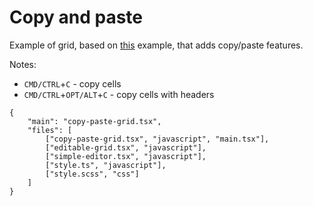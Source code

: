 # Copy and paste

Example of grid, based on [this](/examples/editable) example, that adds copy/paste features.

Notes:
- `CMD/CTRL`+`C` - copy cells
- `CMD/CTRL`+`OPT/ALT`+`C` - copy cells with headers

```app.example
{
    "main": "copy-paste-grid.tsx",
    "files": [
        ["copy-paste-grid.tsx", "javascript", "main.tsx"],
        ["editable-grid.tsx", "javascript"],
        ["simple-editor.tsx", "javascript"],
        ["style.ts", "javascript"],
        ["style.scss", "css"]
    ]
}
```
